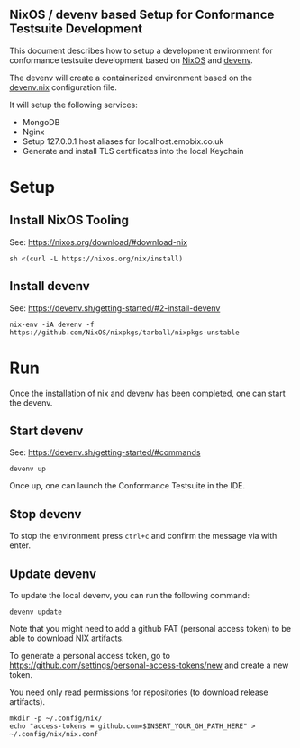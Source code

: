 NixOS / devenv based Setup for Conformance Testsuite Development
---

This document describes how to setup a development environment for conformance testsuite development
based on [NixOS](https://nixos.org/) and [devenv](https://devenv.sh/).

The devenv will create a containerized environment based on the [devenv.nix](./devenv.nix) configuration file.

It will setup the following services:
- MongoDB
- Nginx
- Setup 127.0.0.1 host aliases for localhost.emobix.co.uk
- Generate and install TLS certificates into the local Keychain

# Setup

## Install NixOS Tooling

See: https://nixos.org/download/#download-nix

```
sh <(curl -L https://nixos.org/nix/install)
```

## Install devenv

See: https://devenv.sh/getting-started/#2-install-devenv

```
nix-env -iA devenv -f https://github.com/NixOS/nixpkgs/tarball/nixpkgs-unstable
```

# Run

Once the installation of nix and devenv has been completed, one can start the devenv.

## Start devenv

See: https://devenv.sh/getting-started/#commands

```
devenv up
```

Once up, one can launch the Conformance Testsuite in the IDE.

## Stop devenv

To stop the environment press `ctrl+c` and confirm the message via with enter.

## Update devenv

To update the local devenv, you can run the following command:

```
devenv update
```

Note that you might need to add a github PAT (personal access token) to be able to download
NIX artifacts.

To generate a personal access token, go to https://github.com/settings/personal-access-tokens/new
and create a new token.

You need only read permissions for repositories (to download release artifacts).

```
mkdir -p ~/.config/nix/
echo "access-tokens = github.com=$INSERT_YOUR_GH_PATH_HERE" > ~/.config/nix/nix.conf
```
